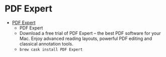 # PDF Expert
- [PDF Expert](https://pdfexpert.com/)
  -  PDF Expert
  - Download a free trial of PDF Expert – the best PDF software for your Mac. Enjoy advanced reading layouts, powerful PDF editing and classical annotation tools.
  - `brew cask install PDF Expert`
